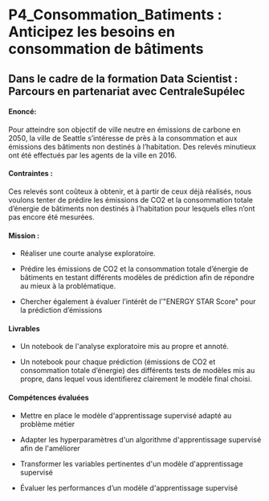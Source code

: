 # P4_Consommation_Batiments : Anticipez les besoins en consommation de bâtiments

## Dans le cadre de la formation Data Scientist : Parcours en partenariat avec CentraleSupélec

#### Enoncé:

Pour atteindre son objectif de ville neutre en émissions de carbone en 2050, la ville de Seattle s’intéresse de près à la consommation et aux émissions des bâtiments non destinés à l’habitation. 
Des relevés minutieux ont été effectués par les agents de la ville en 2016. 

#### Contraintes : 

Ces relevés sont coûteux à obtenir, et à partir de ceux déjà réalisés, nous voulons tenter de prédire les émissions de CO2 et la consommation totale d’énergie de bâtiments non destinés à l’habitation pour lesquels elles n’ont pas encore été mesurées.

#### Mission : 

- Réaliser une courte analyse exploratoire.

- Prédire les émissions de CO2 et la consommation totale d’énergie de bâtiments en testant différents modèles de prédiction afin de répondre au mieux à la problématique.

- Chercher également à évaluer l’intérêt de l’"ENERGY STAR Score" pour la prédiction d’émissions

#### Livrables

- Un notebook de l'analyse exploratoire mis au propre et annoté.


- Un notebook pour chaque prédiction (émissions de CO2 et consommation totale d’énergie) des différents tests de modèles mis au propre, dans lequel vous identifierez clairement le modèle final choisi.

#### Compétences évaluées

- Mettre en place le modèle d'apprentissage supervisé adapté au problème métier

- Adapter les hyperparamètres d'un algorithme d'apprentissage supervisé afin de l'améliorer

- Transformer les variables pertinentes d'un modèle d'apprentissage supervisé

- Évaluer les performances d’un modèle d'apprentissage supervisé
